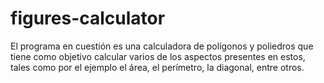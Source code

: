 # figures-calculator
El programa en cuestión es una calculadora de polígonos y poliedros que tiene como objetivo
calcular varios de los aspectos presentes en estos, tales como por el ejemplo el área, el
perímetro, la diagonal, entre otros.
